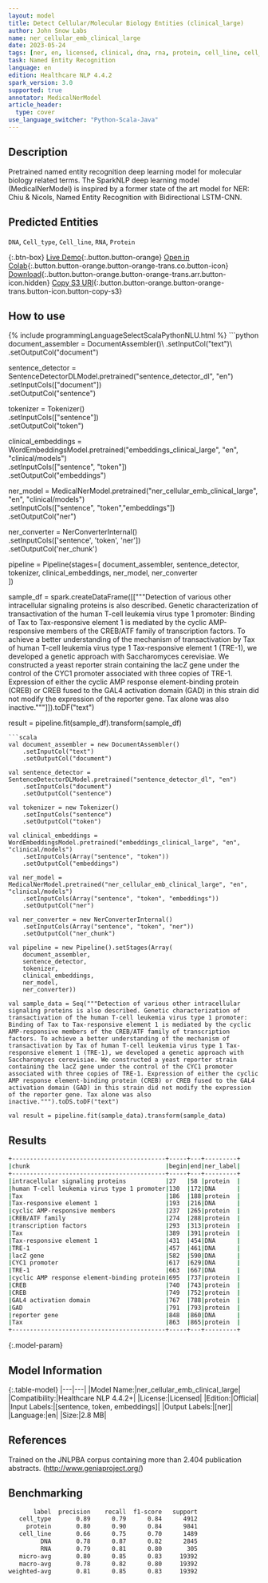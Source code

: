 ```yaml
---
layout: model
title: Detect Cellular/Molecular Biology Entities (clinical_large)
author: John Snow Labs
name: ner_cellular_emb_clinical_large
date: 2023-05-24
tags: [ner, en, licensed, clinical, dna, rna, protein, cell_line, cell_type]
task: Named Entity Recognition
language: en
edition: Healthcare NLP 4.4.2
spark_version: 3.0
supported: true
annotator: MedicalNerModel
article_header:
  type: cover
use_language_switcher: "Python-Scala-Java"
---
```


## Description

Pretrained named entity recognition deep learning model for molecular biology related terms. The SparkNLP deep learning model (MedicalNerModel) is inspired by a former state of the art model for NER: Chiu & Nicols, Named Entity Recognition with Bidirectional LSTM-CNN.

## Predicted Entities

`DNA`, `Cell_type`, `Cell_line`, `RNA`, `Protein`

{:.btn-box}
[Live Demo](https://demo.johnsnowlabs.com/healthcare/NER_CELLULAR/){:.button.button-orange}
[Open in Colab](https://colab.research.google.com/github/JohnSnowLabs/spark-nlp-workshop/blob/master/tutorials/streamlit_notebooks/healthcare/NER_CELLULAR.ipynb){:.button.button-orange.button-orange-trans.co.button-icon}
[Download](https://s3.amazonaws.com/auxdata.johnsnowlabs.com/clinical/models/ner_cellular_emb_clinical_large_en_4.4.2_3.0_1684920548062.zip){:.button.button-orange.button-orange-trans.arr.button-icon.hidden}
[Copy S3 URI](s3://auxdata.johnsnowlabs.com/clinical/models/ner_cellular_emb_clinical_large_en_4.4.2_3.0_1684920548062.zip){:.button.button-orange.button-orange-trans.button-icon.button-copy-s3}

## How to use



<div class="tabs-box" markdown="1">
{% include programmingLanguageSelectScalaPythonNLU.html %}
```python
document_assembler = DocumentAssembler()\
    .setInputCol("text")\
    .setOutputCol("document")

sentence_detector = SentenceDetectorDLModel.pretrained("sentence_detector_dl", "en")\
    .setInputCols(["document"])\
    .setOutputCol("sentence")

tokenizer = Tokenizer()\
    .setInputCols(["sentence"])\
    .setOutputCol("token")

clinical_embeddings = WordEmbeddingsModel.pretrained("embeddings_clinical_large", "en", "clinical/models")\
    .setInputCols(["sentence", "token"])\
    .setOutputCol("embeddings")

ner_model = MedicalNerModel.pretrained("ner_cellular_emb_clinical_large", "en", "clinical/models")\
    .setInputCols(["sentence", "token","embeddings"])\
    .setOutputCol("ner")

ner_converter = NerConverterInternal()\
    .setInputCols(['sentence', 'token', 'ner'])\
    .setOutputCol('ner_chunk')

pipeline = Pipeline(stages=[
    document_assembler, 
    sentence_detector,
    tokenizer,
    clinical_embeddings,
    ner_model,
    ner_converter   
    ])

sample_df = spark.createDataFrame([["""Detection of various other intracellular signaling proteins is also described. Genetic characterization of transactivation of the human T-cell leukemia virus type 1 promoter: Binding of Tax to Tax-responsive element 1 is mediated by the cyclic AMP-responsive members of the CREB/ATF family of transcription factors. To achieve a better understanding of the mechanism of transactivation by Tax of human T-cell leukemia virus type 1 Tax-responsive element 1 (TRE-1), we developed a genetic approach with Saccharomyces cerevisiae. We constructed a yeast reporter strain containing the lacZ gene under the control of the CYC1 promoter associated with three copies of TRE-1. Expression of either the cyclic AMP response element-binding protein (CREB) or CREB fused to the GAL4 activation domain (GAD) in this strain did not modify the expression of the reporter gene. Tax alone was also inactive."""]]).toDF("text")

result = pipeline.fit(sample_df).transform(sample_df)
```
```scala
val document_assembler = new DocumentAssembler()
    .setInputCol("text")
    .setOutputCol("document")

val sentence_detector = SentenceDetectorDLModel.pretrained("sentence_detector_dl", "en")
    .setInputCols("document")
    .setOutputCol("sentence")

val tokenizer = new Tokenizer()
    .setInputCols("sentence")
    .setOutputCol("token")

val clinical_embeddings = WordEmbeddingsModel.pretrained("embeddings_clinical_large", "en", "clinical/models")
    .setInputCols(Array("sentence", "token"))
    .setOutputCol("embeddings")

val ner_model = MedicalNerModel.pretrained("ner_cellular_emb_clinical_large", "en", "clinical/models")
    .setInputCols(Array("sentence", "token", "embeddings"))
    .setOutputCol("ner")

val ner_converter = new NerConverterInternal()
    .setInputCols(Array("sentence", "token", "ner"))
    .setOutputCol("ner_chunk")

val pipeline = new Pipeline().setStages(Array(
    document_assembler, 
    sentence_detector,
    tokenizer,
    clinical_embeddings,
    ner_model,
    ner_converter))

val sample_data = Seq("""Detection of various other intracellular signaling proteins is also described. Genetic characterization of transactivation of the human T-cell leukemia virus type 1 promoter: Binding of Tax to Tax-responsive element 1 is mediated by the cyclic AMP-responsive members of the CREB/ATF family of transcription factors. To achieve a better understanding of the mechanism of transactivation by Tax of human T-cell leukemia virus type 1 Tax-responsive element 1 (TRE-1), we developed a genetic approach with Saccharomyces cerevisiae. We constructed a yeast reporter strain containing the lacZ gene under the control of the CYC1 promoter associated with three copies of TRE-1. Expression of either the cyclic AMP response element-binding protein (CREB) or CREB fused to the GAL4 activation domain (GAD) in this strain did not modify the expression of the reporter gene. Tax alone was also inactive.""").toDS.toDF("text")

val result = pipeline.fit(sample_data).transform(sample_data)
```
</div>

## Results

```bash
+-------------------------------------------+-----+---+---------+
|chunk                                      |begin|end|ner_label|
+-------------------------------------------+-----+---+---------+
|intracellular signaling proteins           |27   |58 |protein  |
|human T-cell leukemia virus type 1 promoter|130  |172|DNA      |
|Tax                                        |186  |188|protein  |
|Tax-responsive element 1                   |193  |216|DNA      |
|cyclic AMP-responsive members              |237  |265|protein  |
|CREB/ATF family                            |274  |288|protein  |
|transcription factors                      |293  |313|protein  |
|Tax                                        |389  |391|protein  |
|Tax-responsive element 1                   |431  |454|DNA      |
|TRE-1                                      |457  |461|DNA      |
|lacZ gene                                  |582  |590|DNA      |
|CYC1 promoter                              |617  |629|DNA      |
|TRE-1                                      |663  |667|DNA      |
|cyclic AMP response element-binding protein|695  |737|protein  |
|CREB                                       |740  |743|protein  |
|CREB                                       |749  |752|protein  |
|GAL4 activation domain                     |767  |788|protein  |
|GAD                                        |791  |793|protein  |
|reporter gene                              |848  |860|DNA      |
|Tax                                        |863  |865|protein  |
+-------------------------------------------+-----+---+---------+
```

{:.model-param}
## Model Information

{:.table-model}
|---|---|
|Model Name:|ner_cellular_emb_clinical_large|
|Compatibility:|Healthcare NLP 4.4.2+|
|License:|Licensed|
|Edition:|Official|
|Input Labels:|[sentence, token, embeddings]|
|Output Labels:|[ner]|
|Language:|en|
|Size:|2.8 MB|

## References

Trained on the JNLPBA corpus containing more than 2.404 publication abstracts. (http://www.geniaproject.org/)

## Benchmarking

```bash
       label  precision    recall  f1-score   support
   cell_type       0.89      0.79      0.84      4912
     protein       0.80      0.90      0.84      9841
   cell_line       0.66      0.75      0.70      1489
         DNA       0.78      0.87      0.82      2845
         RNA       0.79      0.81      0.80       305
   micro-avg       0.80      0.85      0.83     19392
   macro-avg       0.78      0.82      0.80     19392
weighted-avg       0.81      0.85      0.83     19392
```